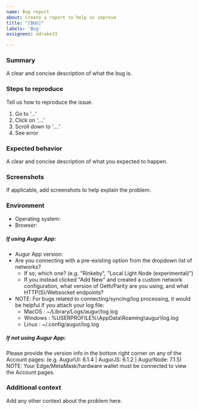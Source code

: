```yaml
---
name: Bug report
about: Create a report to help us improve
title: "[BUG]"
labels: 'Bug'
assignees: adrake33

---
```


### Summary
A clear and concise description of what the bug is.

 ### Steps to reproduce
Tell us how to reproduce the issue.
 1. Go to '...'
2. Click on '....'
3. Scroll down to '....'
4. See error

 ### Expected behavior
A clear and concise description of what you expected to happen.

 ### Screenshots
If applicable, add screenshots to help explain the problem.

 ### Environment
- Operating system:
- Browser:

 ##### If using Augur App:
 - Augur App version: 
- Are you connecting with a pre-existing option from the dropdown list of networks?
    - If so, which one? 
(e.g. "Rinkeby", "Local Light Node (experimental)")
    - If you instead clicked "Add New" and created a custom network configuration, what version of Geth/Parity are you using, and what HTTP(S)/Websocket endpoints?
- NOTE: For bugs related to connecting/syncing/log processing, it would be helpful if you attach your log file:
    - MacOS : ~/Library/Logs/augur/log.log
    - Windows : %USERPROFILE%\AppData\Roaming\augur\log.log
    - Linux : ~/.config/augur/log.log

 ##### If not using Augur App:
Please provide the version info in the bottom right corner on any of the Account pages:
 (e.g. AugurUI: 6.1.4 | AugurJS: 6.1.2 | AugurNode: 7.1.5)
 NOTE: Your Edge/MetaMask/hardware wallet must be connected to view the Account pages. 

 ### Additional context
Add any other context about the problem here.
